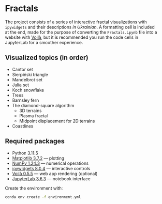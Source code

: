 # Fractals
The project consists of a series of interactive fractal visualizations with `ipywidgets` and their descriptions *in Ukrainian*. A formatting cell is included at the end, made for the purpose of converting the `Fractals.ipynb` file into a website with [Voilà](https://voila.readthedocs.io/en/stable/using.html), but it is recommended you run the code cells in JupyterLab for a smoother experience.

## Visualized topics (in order)
- Cantor set
- Sierpiński triangle
- Mandelbrot set
- Julia set
- Koch snowflake
- Trees
- Barnsley fern
- The diamond-square algorithm
  + 3D terrains
  + Plasma fractal
  + Midpoint displacement for 2D terrains
- Coastlines

## Required packages
- Python 3.11.5
- [Matplotlib 3.7.2](https://matplotlib.org/) — plotting
- [NumPy 1.24.3](https://numpy.org/) — numerical operations
- [ipywidgets 8.0.4](https://ipywidgets.readthedocs.io/) — interactive controls
- [Voilà 0.5.5](https://voila.readthedocs.io/) — web app rendering (optional)
- [JupyterLab 3.6.3](https://jupyterlab.readthedocs.io/) — notebook interface

Create the environment with:

```bash
conda env create -f environment.yml
```
